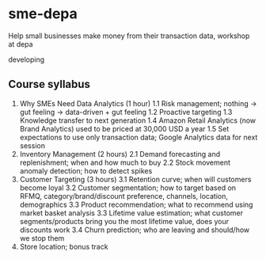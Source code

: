 # sme-depa
Help small businesses make money from their transaction data, workshop at depa

developing

## Course syllabus 

1. Why SMEs Need Data Analytics (1 hour)
	1.1 Risk management; nothing -> gut feeling -> data-driven + gut feeling
	1.2 Proactive targeting
	1.3 Knowledge transfer to next generation
	1.4 Amazon Retail Analytics (now Brand Analytics) used to be priced at 30,000 USD a year
	1.5 Set expectations to use only transaction data; Google Analytics data for next session
2. Inventory Management (2 hours)
	2.1 Demand forecasting and replenishment; when and how much to buy
	2.2 Stock movement anomaly detection; how to detect spikes
3. Customer Targeting (3 hours)
	3.1 Retention curve; when will customers become loyal
	3.2 Customer segmentation; how to target based on RFMQ, category/brand/discount preference, channels, location, demographics
	3.3 Product recommendation; what to recommend using market basket analysis
	3.3 Lifetime value estimation; what customer segments/products bring you the most lifetime value, does your discounts work
	3.4 Churn prediction; who are leaving and should/how we stop them
4. Store location; bonus track
